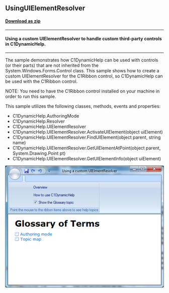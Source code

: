 ## UsingUIElementResolver
#### [Download as zip](https://grapecity.github.io/DownGit/#/home?url=https://github.com/GrapeCity/ComponentOne-WinForms-Samples/tree/master/NetFramework\DynamicHelp\CS\UsingUIElementResolver)
____
#### Using a custom UIElementResolver to handle custom third-party controls in C1DynamicHelp.
____
The sample demonstrates how C1DynamicHelp can be used with controls (or their parts) that are not inherited from the System.Windows.Forms.Control class.
This sample shows how to create a custom UIElementResolver for the C1Ribbon control, so C1DynamicHelp can be used with the C1Ribbon control.

NOTE: You need to have the C1Ribbon control installed on your machine in order to run this sample.

This sample utilizes the following classes, methods, events and properties:

* C1DynamicHelp.AuthoringMode
* C1DynamicHelp.Resolver
* C1DynamicHelp.UIElementResolver
* C1DynamicHelp.UIElementResolver.ActivateUIElement(object uiElement)
* C1DynamicHelp.UIElementResolver.FindUIElement(object parent, string name)
* C1DynamicHelp.UIElementResolver.GetUIElementAtPoint(object parent, System.Drawing.Point pt)
* C1DynamicHelp.UIElementResolver.GetUIElementInfo(object uiElement)

![screenshot](screenshot.PNG)
